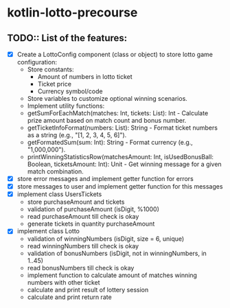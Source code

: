 # kotlin-lotto-precourse
## TODO:: List of the features:

- [x] Create a LottoConfig component (class or object) to store lotto game configuration:
  - Store constants:
    - Amount of numbers in lotto ticket
    - Ticket price
    - Currency symbol/code
  -  Store variables to customize optional winning scenarios.
  -  Implement utility functions:
    - getSumForEachMatch(matches: Int, tickets: List<Int>): Int - Calculate prize amount based on match count and bonus number.
    - getTicketInfoFormat(numbers: List<Int>): String - Format ticket numbers as a string (e.g., "[1, 2, 3, 4, 5, 6]").
    - getFormatedSum(sum: Int): String - Format currency (e.g., "1,000,000").
    - printWinningStatisticsRow(matchesAmount: Int, isUsedBonusBall: Boolean, ticketsAmount: Int): Unit - Get winning message for a given match combination.
- [x] store error messages and implement getter function for errors
- [x] store messages to user and implement getter function for this messages
- [x] implement class UsersTickets
  - store purchaseAmount and tickets
  - validation of purchaseAmount (isDigit, %1000)
  - read purchaseAmount till check is okay
  - generate tickets in quantity purchaseAmount
- [x] implement class Lotto
  - validation of winningNumbers (isDigit, size = 6, unique)
  - read winningNumbers till check is okay
  - validation of bonusNumbers (isDigit, not in winningNumbers, in 1..45)
  - read bonusNumbers till check is okay
  - implement function to calculate amount of matches winning numbers with other ticket
  - calculate and print result of lottery session
  - calculate and print return rate